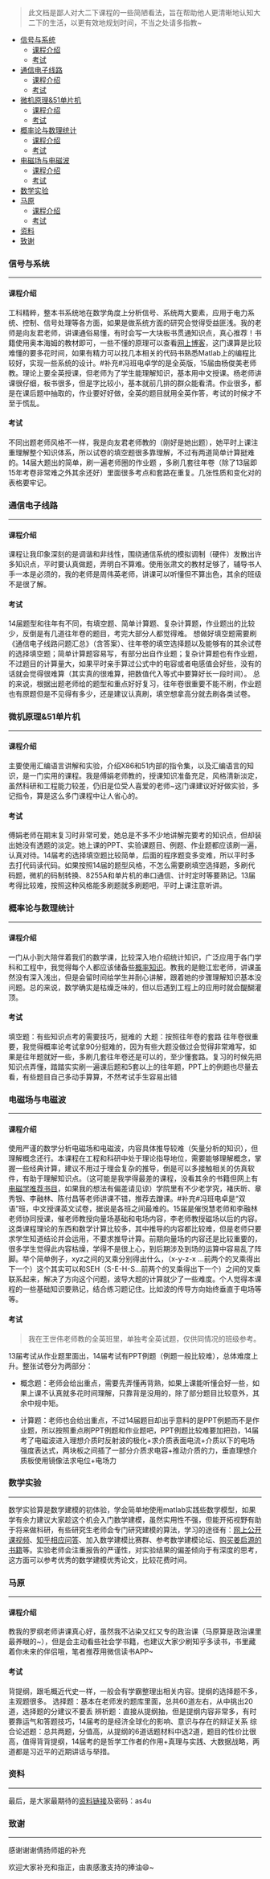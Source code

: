 > 此文档是鄙人对大二下课程的一些简陋看法，旨在帮助他人更清晰地认知大二下的生活，以更有效地规划时间，不当之处请多指教~

<!-- TOC -->

- [信号与系统](#信号与系统)
    - [课程介绍](#课程介绍)
    - [考试](#考试)
- [通信电子线路](#通信电子线路)
    - [课程介绍](#课程介绍-1)
    - [考试](#考试-1)
- [微机原理&51单片机](#微机原理51单片机)
    - [课程介绍](#课程介绍-2)
    - [考试](#考试-2)
- [概率论与数理统计](#概率论与数理统计)
    - [课程介绍](#课程介绍-3)
    - [考试](#考试-3)
- [电磁场与电磁波](#电磁场与电磁波)
    - [课程介绍](#课程介绍-4)
    - [考试](#考试-4)
- [数学实验](#数学实验)
- [马原](#马原)
    - [课程介绍](#课程介绍-5)
    - [考试](#考试-5)
- [资料](#资料)
- [致谢](#致谢)

<!-- /TOC -->
### 信号与系统
---
#### 课程介绍
工科精粹，整本书系统地在数学角度上分析信号、系统两大要素，应用于电力系统、控制、信号处理等各方面，如果是做系统方面的研究会觉得受益匪浅。我的老师是向友君老师，讲课通俗易懂，有时会写一大块板书贯通知识点，真心推荐！书籍使用奥本海姆的教材即可，一些不懂的原理可以查看[网上博客](http://blog.sina.com.cn/s/blog_a16ed9d601010td1.html)，这门课算是比较难懂的要多花时间，如果有精力可以找几本相关的代码书熟悉Matlab上的编程比较好，实现一些系统的设计。#补充#冯班电卓学的是全英版，15届由杨俊美老师教。理论上要全英授课，但老师为了学生能理解知识，基本用中文授课。杨老师讲课很仔细，板书很多，但是字比较小，基本就前几排的群众能看清。作业很多，都是在课后题中抽取的，作业要好好做，全英的题目就用全英作答，考试的时候才不至于慌乱。
#### 考试
不同出题老师风格不一样，我是向友君老师教的（刚好是她出题），她平时上课注重理解整个知识体系，所以试卷的填空题很多靠理解，不过有两道简单计算挺难的。14届大题出的简单，刷一遍老师圈的作业题 ，多刷几套往年卷（除了13届即15年考卷非常难之外其余还好）里面很多考点和套路在重复。几张性质和变化对的表格要牢记。
### 通信电子线路
---
#### 课程介绍
课程让我印象深刻的是调谐和非线性，围绕通信系统的模拟调制（硬件）发散出许多知识点，平时要认真做题，弄明白不算难。使用张肃文的教材足够了，辅导书人手一本是必须的，我的老师是周伟英老师，讲课可以听懂但不算出色，其余的班级不是很了解。
#### 考试
14届题型和往年有不同，有填空题、简单计算题、复杂计算题，作业题出的比较少，反倒是有几道往年卷的题目，考完大部分人都觉得难。
想做好填空题需要刷《通信电子线路问题汇总》（含答案）、往年卷的填空选择题以及能够有的其余试卷的选择填空题；简单计算题容易写，有部分出自作业题；复杂计算题也有作业题，不过题目的计算量大，如果平时亲手算过公式中的电容或者电感值会好些，没有的话就会觉得很难算（其实真的很难算，把数值代入等式中要算好长一段时间）。
总的来说，根据出题老师给的题型和重点好好复习，往年卷很重要不能不刷，作业题也有原题但是不见得有多少，还是建议认真刷，填空想拿高分就去刷各类试卷。
### 微机原理&51单片机
---
#### 课程介绍
主要使用汇编语言讲解和实验，介绍X86和51内部的指令集，以及汇编语言的知识，是一门实用的课程。我是傅娟老师教的，授课知识准备充足，风格清新淡定，虽然科研和工程能力较差，仍旧是位受人喜爱的老师~这门课建议好好做实验，多记指令，算是这么多门课程中让人省心的。
#### 考试
傅娟老师在期末复习时非常可爱，她总是不多不少地讲解完要考的知识点，但却装出她没有透题的淡定。她上课的PPT、实验课题目、例题、作业题都应该刷一遍，认真对待。14届考的选择填空题比较简单，后面的程序题变多变难，所以平时多去打代码读代码。如果按照14届的题型风格，不怎么需要刷填空选择题，多刷代码题，微机的码制转换、8255A和单片机的串口通信、计时定时等要熟记。13届考得比较难，按照这种风格能多刷题就多刷题吧，平时上课注意听讲。
### 概率论与数理统计
---
#### 课程介绍
一门从小到大陪伴着我们的数学课，比较深入地介绍统计知识，广泛应用于各门学科和工程中，我觉得每个人都应该储备些[概率知识](https://www.zhihu.com/question/19957534 "概率知识")。教我的是鲍江宏老师，讲课虽然没有深入浅出，但是会留时间给学生并耐心讲解，跟着她的步骤理解知识基本没问题。总的来说，数学确实是枯燥乏味的，但以后遇到工程上的应用时就会醍醐灌顶。
#### 考试
填空题：有些知识点考的需要技巧，挺难的
大题：按照往年卷的套路
往年卷很重要，我觉得概率论考试拿90分挺难的，因为有些大题没做过会觉得非常难写，如果是往年题就好一些，多刷几套往年卷还是可以的，至少懂套路。复习的时候先把知识点弄懂，踏踏实实刷一遍课后题和5套以上的往年题，PPT上的例题也尽量去看，有些题目自己多动手算算，不然考试手生容易出错
### 电磁场与电磁波
---
#### 课程介绍
使用严谨的数学分析电磁场和电磁波，内容具体推导较难（矢量分析的知识），但理解概念还行。本课程在工程和科研中处于理论指导地位，需要能够理解概念，掌握一些经典计算，建议不用过于理会复杂的推导，倒是可以多接触相关的仿真软件，有助于理解知识点。（这可能是我学得最差的课程，没看其余的书籍但网上有[电磁学推荐书目](https://www.zhihu.com/question/26376305 "电磁学推荐书目")，如果我的想法有偏差请见谅）学院里有不少老学究，褚庆昕、章秀银、李融林、陈付昌等老师讲课不错，推荐去蹭课。#补充#冯班电卓是“双语”班，中文授课英文试卷，据说是各班之间最难的。15届是催悦慧老师和李融林老师协同授课，催老师教授向量场基础和电场内容，李老师教授磁场以后的内容。这类课程理论的东西和数学计算比较多，其中推导的内容都比较难，但是老师只要求学生知道结论并会运用，不要求推导计算。前期向量场的内容还是比较重要的，很多学生觉得此内容枯燥，学得不是很上心，到后期涉及到场的运算中容易乱了阵脚。举个简单例子，xyz之间的叉乘分别得出什么，（x-y-z-x ...前两个的叉乘得出下一个）这个其实可以和SEH（S-E-H-S...前两个的叉乘得出下一个）之间的叉乘联系起来，解决了方向这个问题，波导大题的计算就少了一些难度。个人觉得本课程的一些基础知识要熟记，结合练习题记住。比如波的传导方向始终垂直于电场等等。

#### 考试
> 我在王世伟老师教的全英班里，单独考全英试题，仅供同情况的班级参考。

13届考试从作业题里面出，14届考试有PPT例题（例题一般比较难），总体难度上升。整张试卷分为两部分：

- 概念题：老师会给出重点，需要先弄懂再背熟，如果上课能听懂会好一些，如果上课不认真就多花时间理解，只靠背是没用的，除了部分题目比较意外，其余中规中矩。

- 计算题：老师也会给出重点，不过14届题目却出乎意料的是PPT例题而不是作业题，所以按照重点刷PPT例题和作业题吧，PPT例题比较难要加把劲，14届考了电磁波进入理想介质时反射波的极化+求介质表面电流+介质以下的电场强度表达式，两块板之间插了一部分介质求电容+推动介质的力，垂直理想介质板使用镜像法求电位+电场力

### 数学实验
---
数学实验算是数学建模的初体验，学会简单地使用matlab实践些数学模型，如果学有余力建议大家趁这个机会入门数学建模，虽然实用性不强，但能开拓视野有助于将来做科研，有些研究生老师会专门研究建模的算法，学习的途径有：[网上公开课视频](http://open.163.com/special/cuvocw/shuxuejianmo.html "网上公开课视频")、[知乎相应问答](https://www.zhihu.com/question/19714813 "知乎相应问答")、加入数学建模比赛群、参考数学建模论坛、[购买姜启源的书籍](http://blog.csdn.net/qq_21970857/article/details/44816793 "购买姜启源的书籍")等。实验老师会注重报告的严谨性，对实验结果的偏差倾向于有深度的思考，这方面可以参考优秀的数学建模优秀论文，比较花费时间。
### 马原
---
#### 课程介绍
教我的罗纲老师讲课真心好，虽然我不沾染又红又专的政治课（马原算是政治课里最养眼的~），但是会主动看些社会学书籍，也建议大家少刷知乎多读书，书里藏着你未来的伴侣哦，笔者推荐用微信读书APP~
#### 考试
背提纲，跟毛概近代史一样，一般会有学霸整理出相关内容。提纲的选择题不多，主观题很多。
选择题：基本在老师发的题库里面，总共60道左右，从中挑出20道，选择题的分建议不要丢
辨析题：直接从提纲抽，但是提纲内容非常多，有时要靠运气和答题技巧，14届考的是经济全球化的影响、意识与存在的辩证关系
综合论述题：总共两题，分值高，从提纲的6道话题材料中选2道，题目的性价比很高，值得背背提纲，14届考的是哲学工作者的作用+真理与实践、大数据战略，两道都是习近平的近期讲话与举措。

### 资料
---
最后，是大家最期待的[资料链接](http://pan.baidu.com/s/1pLdO0BL)及密码：as4u

### 致谢
---
感谢谢谢倩扬师姐的补充

欢迎大家补充和指正，由衷感激支持的捧油:smile:~